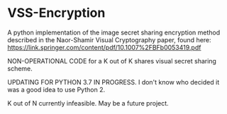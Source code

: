 # VSS-Encryption
A python implementation of the image secret sharing encryption method described in the Naor-Shamir Visual Cryptography paper, found here: https://link.springer.com/content/pdf/10.1007%2FBFb0053419.pdf

NON-OPERATIONAL CODE for a K out of K shares visual secret sharing scheme.

UPDATING FOR PYTHON 3.7 IN PROGRESS. I don't know who decided it was a good idea to use Python 2.

K out of N currently infeasible. May be a future project.


